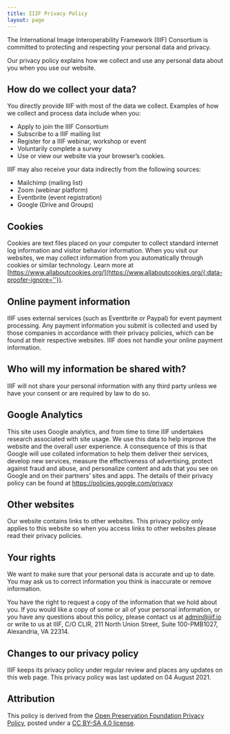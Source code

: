 ```yaml
---
title: IIIF Privacy Policy
layout: page
---
```


The International Image Interoperability Framework (IIIF) Consortium is committed to protecting and respecting your personal data and privacy.

Our privacy policy explains how we collect and use any personal data about you when you use our website.

## How do we collect your data?

You directly provide IIIF with most of the data we collect. Examples of how we collect and process data include when you:

- Apply to join the IIIF Consortium
- Subscribe to a IIIF mailing list
- Register for a IIIF webinar, workshop or event
- Voluntarily complete a survey
- Use or view our website via your browser’s cookies.

IIIF may also receive your data indirectly from the following sources:

- Mailchimp (mailing list)
- Zoom (webinar platform)
- Eventbrite (event registration)
- Google (Drive and Groups)

## Cookies

Cookies are text files placed on your computer to collect standard internet log information and visitor behavior information. When you visit our websites, we may collect information from you automatically through cookies or similar technology. Learn more at [https://www.allaboutcookies.org/](https://www.allaboutcookies.org/{:data-proofer-ignore=''}).

## Online payment information

IIIF uses external services (such as Eventbrite or Paypal) for event payment processing. Any payment information you submit is collected and used by those companies in accordance with their privacy policies, which can be found at their respective websites. IIIF does not handle your online payment information.

## Who will my information be shared with?

IIIF will not share your personal information with any third party unless we have your consent or are required by law to do so.

## Google Analytics

This site uses Google analytics, and from time to time IIIF undertakes research associated with site usage. We use this data to help improve the website and the overall user experience. A consequence of this is that Google will use collated information to help them deliver their services, develop new services, measure the effectiveness of advertising, protect against fraud and abuse, and personalize content and ads that you see on Google and on their partners’ sites and apps. The details of their privacy policy can be found at <https://policies.google.com/privacy>

## Other websites

Our website contains links to other websites. This privacy policy only applies to this website so when you access links to other websites please read their privacy policies.

## Your rights

We want to make sure that your personal data is accurate and up to date. You may ask us to correct information you think is inaccurate or remove information.

You have the right to request a copy of the information that we hold about you. If you would like a copy of some or all of your personal information, or you have any questions about this policy, please contact us at admin@iiif.io or write to us at IIIF, C/O CLIR, 211 North Union Street, Suite 100-PMB1027, Alexandria, VA 22314.

## Changes to our privacy policy

IIIF keeps its privacy policy under regular review and places any updates on this web page. This privacy policy was last updated on 04 August 2021.

## Attribution

This policy is derived from the [Open Preservation Foundation Privacy Policy](https://openpreservation.org/privacy-policy/), posted under a [CC BY-SA 4.0 license](https://creativecommons.org/licenses/by-sa/4.0/).

